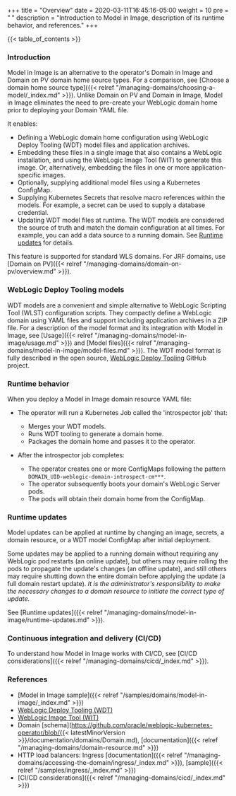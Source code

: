 +++
title = "Overview"
date = 2020-03-11T16:45:16-05:00
weight = 10
pre = "<b> </b>"
description = "Introduction to Model in Image, description of its runtime behavior, and references."
+++

{{< table_of_contents >}}

### Introduction

Model in Image is an alternative to the operator's Domain in Image and Domain on PV domain home source types. For a comparison, see [Choose a domain home source type]({{< relref "/managing-domains/choosing-a-model/_index.md" >}}). Unlike Domain on PV and Domain in Image, Model in Image eliminates the need to pre-create your WebLogic domain home prior to deploying your Domain YAML file.

It enables:

 - Defining a WebLogic domain home configuration using WebLogic Deploy Tooling (WDT) model files and application archives.
 - Embedding these files in a single image that also contains a WebLogic installation,
   and using the WebLogic Image Tool (WIT) to generate this image. Or, alternatively,
   embedding the files in one or more application-specific images.
 - Optionally, supplying additional model files using a Kubernetes ConfigMap.
 - Supplying Kubernetes Secrets that resolve macro references within the models.
   For example, a secret can be used to supply a database credential.
 - Updating WDT model files at runtime. The WDT models are considered the source of truth and match the domain configuration at all times.  For example, you can add a data source
   to a running domain. See [Runtime updates](#runtime-updates) for details.

This feature is supported for standard WLS domains. For JRF domains, use [Domain on PV]({{< relref "/managing-domains/domain-on-pv/overview.md" >}}).

### WebLogic Deploy Tooling models

WDT models are a convenient and simple alternative to WebLogic Scripting Tool (WLST)
configuration scripts.
They compactly define a WebLogic domain using YAML files and support including
application archives in a ZIP file. For a description of the model format
and its integration with Model in Image,
see [Usage]({{< relref "/managing-domains/model-in-image/usage.md" >}})
and [Model files]({{< relref "/managing-domains/model-in-image/model-files.md" >}}).
The WDT model format is fully described in the open source,
[WebLogic Deploy Tooling](https://oracle.github.io/weblogic-deploy-tooling/) GitHub project.

### Runtime behavior

When you deploy a Model in Image domain resource YAML file:

  - The operator will run a Kubernetes Job called the 'introspector job' that:
    - Merges your WDT models.
    - Runs WDT tooling to generate a domain home.
    - Packages the domain home and passes it to the operator.

  - After the introspector job completes:
    - The operator creates one or more ConfigMaps following the pattern `DOMAIN_UID-weblogic-domain-introspect-cm***`.
    - The operator subsequently boots your domain's WebLogic Server pods.
    - The pods will obtain their domain home from the ConfigMap.

### Runtime updates

Model updates can be applied at runtime by changing an image, secrets, a domain resource, or a WDT model ConfigMap after initial deployment.

Some updates may be applied to a running domain without requiring any WebLogic pod restarts (an online update),
but others may require rolling the pods to propagate the update's changes (an offline update),
and still others may require shutting down the entire domain before applying the update (a full domain restart update).
_It is the administrator's responsibility to make the necessary changes to a domain resource to initiate the correct type of update._

See [Runtime updates]({{< relref "/managing-domains/model-in-image/runtime-updates.md" >}}).

### Continuous integration and delivery (CI/CD)

To understand how Model in Image works with CI/CD, see [CI/CD considerations]({{< relref "/managing-domains/cicd/_index.md" >}}).

### References

 - [Model in Image sample]({{< relref "/samples/domains/model-in-image/_index.md" >}})
 - [WebLogic Deploy Tooling (WDT)](https://oracle.github.io/weblogic-deploy-tooling/)
 - [WebLogic Image Tool (WIT)](https://oracle.github.io/weblogic-image-tool/)
 - Domain [schema](https://github.com/oracle/weblogic-kubernetes-operator/blob/{{< latestMinorVersion >}}/documentation/domains/Domain.md), [documentation]({{< relref "/managing-domains/domain-resource.md" >}})
 - HTTP load balancers: Ingress [documentation]({{< relref "/managing-domains/accessing-the-domain/ingress/_index.md" >}}), [sample]({{< relref "/samples/ingress/_index.md" >}})
 - [CI/CD considerations]({{< relref "/managing-domains/cicd/_index.md" >}})
